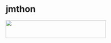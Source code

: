 # jmthon

<p align="left"><a href="https://heroku.com/deploy?template=https://github.com/saalh108/roz"> <img src="https://img.shields.io/badge/Deploy%20To%20Heroku-purple?style=for-the-badge&logo=heroku" width="320" height="58.45"/></a></p>
